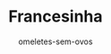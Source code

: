 ---
layout: post-2
title: "Francesinha"
type: ["Almoço/Jantar"]
permalink: /Francesinha/
description: "Francesinha vegana com tofu, pleurothus, linguiça e curgete, regada com um molho delicioso"
image: "/assets/img/francesinha2.jpeg"
serve: 2 refeições
diet: ["S/Gluten"]
time-total: 60
time-prepar: 30
time-confe: 30
author: omeletes-sem-ovos
ingredients: 
  molho:
    - 1 chávena | de chá de polpa de tomate
    - 2 dl | de creveja
    - 1/2 chávena de chá | de leite vegetal
    - 1 dl | de natas vegetais
    - 1 colher de chá | de alho em pó
    - 1 folha | de louro 
    - 1 chávena  | de caldo de legumes caseiro
    - 1/2 chávena | de vinho do porto
    - 1/2 chávena | de vinho branco 
    - 1 colher de chá | de mostarda
    - 1 colher de chá | de molho de soja
    - 1 colher de chá | de molho inglês
    - "|Paprika fumada q.b."
    - "|Sal q.b."
  o recheio:
    - 4 fatias de pão de forma
    - 8 fatias | de queijo vegetal (uso da violife)
    - 100 gr | de pleurothus
    - 4 | linguiças vegan
    - 200gr | de tofu
    - 8 fatias | de crojete
instructions:
  molho:
    - Juntar os ingredientes todos numa panela, e deixar apurar bem. Quanto mais tempo melhor, mas deixar no minimo meia hora.
  a francesinha:
    - Marinar o tofu a gosto (Costumo marinar em molho de soja, alho em pó, sriracha e limão).
    - Grelhar o tofu em um fio de azeite. Guardar de lado.
    - Numa frigideira, meter um fio de azeite e deixar aquecer bem. 
    - Grelhar os cogumelos na frigideira. Temperar com sal e pimenta.
    - O mesmo para a crojete.
    - Para a linguiça cortar a meio e grelhar até ficar tostado.
    - Tostar o pão.
    - Montar a francesinha ordem de preferencia. Costumo deixar a crojete em baixo, depois o tofu, a linguiça e os pleurothus.
    - Depois meter o queijo por cima da francesinha, meter 3 conchas de molho.
    - Levar ao microondas por 1 minuto para o quejo derreter bem.
    - Está pronto a servir. Costumo fritar batatas fritas na air fryer para acompanhar
notes: 
  - "-&nbsp;O molho desta receita foi inspirado na receita do blog da [omelete sem ovos](https://www.exemplo.com)."
  - "-&nbsp;O resto da receita foi personalizado por nós, personalizem também com ingredientes que achem que fiquem bem."
---